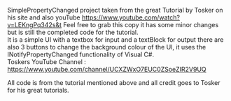 SimplePropertyChanged project taken from the great Tutorial by Tosker on his site and also youTube https://www.youtube.com/watch?v=LEKngPq342s&t 
Feel free to grab this copy it has some minor changes but is still the completed code for the tutorial.
<br />
It is a simple UI with a textbox for input and a textBlock for output there are also 3 buttons to change the background colour of the
UI, it uses the INotifyPropertyChanged functionality of Visual C#.
<br />
Toskers YouTube Channel : https://www.youtube.com/channel/UCXZWxO7EUC0ZSoeZIR2V9UQ <br />

All code is from the tutorial mentioned above and all credit goes to Tosker for his great tutorials.
